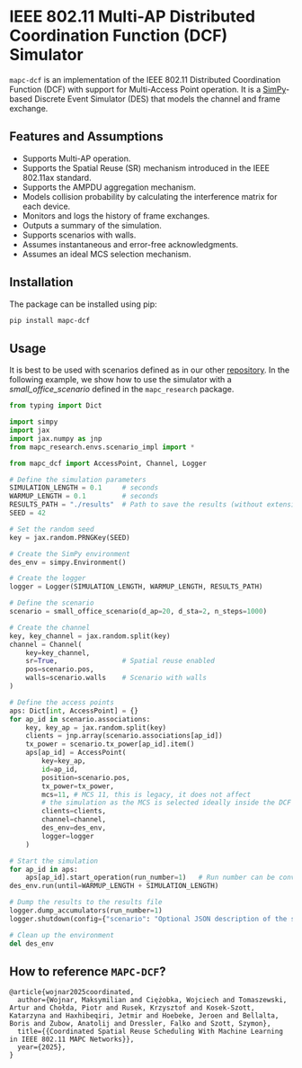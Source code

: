 # IEEE 802.11 Multi-AP Distributed Coordination Function (DCF) Simulator

`mapc-dcf` is an implementation of the IEEE 802.11 Distributed Coordination Function (DCF) with support for Multi-Access Point operation. It is a [SimPy](https://simpy.readthedocs.io/en/latest/)-based Discrete Event Simulator (DES) that models the channel and frame exchange.

## Features and Assumptions

- Supports Multi-AP operation.
- Supports the Spatial Reuse (SR) mechanism introduced in the IEEE 802.11ax standard.
- Supports the AMPDU aggregation mechanism.
- Models collision probability by calculating the interference matrix for each device.
- Monitors and logs the history of frame exchanges.
- Outputs a summary of the simulation.
- Supports scenarios with walls.
- Assumes instantaneous and error-free acknowledgments.
- Assumes an ideal MCS selection mechanism.

## Installation

The package can be installed using pip:

```bash
pip install mapc-dcf
```

## Usage

It is best to be used with scenarios defined as in our other [repository](https://github.com/ml4wifi-devs/mapc-optimal-research). In the following example, we show how to use the simulator with a *small_office_scenario* defined in the `mapc_research` package.

```python
from typing import Dict

import simpy
import jax
import jax.numpy as jnp
from mapc_research.envs.scenario_impl import *

from mapc_dcf import AccessPoint, Channel, Logger

# Define the simulation parameters
SIMULATION_LENGTH = 0.1     # seconds
WARMUP_LENGTH = 0.1         # seconds
RESULTS_PATH = "./results"  # Path to save the results (without extension!)
SEED = 42

# Set the random seed
key = jax.random.PRNGKey(SEED)

# Create the SimPy environment
des_env = simpy.Environment()

# Create the logger
logger = Logger(SIMULATION_LENGTH, WARMUP_LENGTH, RESULTS_PATH)

# Define the scenario
scenario = small_office_scenario(d_ap=20, d_sta=2, n_steps=1000)

# Create the channel
key, key_channel = jax.random.split(key)
channel = Channel(
    key=key_channel,
    sr=True,                # Spatial reuse enabled
    pos=scenario.pos,
    walls=scenario.walls    # Scenario with walls
)

# Define the access points
aps: Dict[int, AccessPoint] = {}
for ap_id in scenario.associations:
    key, key_ap = jax.random.split(key)
    clients = jnp.array(scenario.associations[ap_id])
    tx_power = scenario.tx_power[ap_id].item()
    aps[ap_id] = AccessPoint(
        key=key_ap,
        id=ap_id,
        position=scenario.pos,
        tx_power=tx_power,
        mcs=11, # MCS 11, this is legacy, it does not affect
        # the simulation as the MCS is selected ideally inside the DCF
        clients=clients,
        channel=channel,
        des_env=des_env,
        logger=logger
    )

# Start the simulation
for ap_id in aps:
    aps[ap_id].start_operation(run_number=1)   # Run number can be convenient in case of multiple runs
des_env.run(until=WARMUP_LENGTH + SIMULATION_LENGTH)

# Dump the results to the results file
logger.dump_accumulators(run_number=1)
logger.shutdown(config={"scenario": "Optional JSON description of the scenario"})

# Clean up the environment
del des_env
```

## How to reference `MAPC-DCF`?

```
@article{wojnar2025coordinated,
  author={Wojnar, Maksymilian and Ciężobka, Wojciech and Tomaszewski, Artur and Chołda, Piotr and Rusek, Krzysztof and Kosek-Szott, Katarzyna and Haxhibeqiri, Jetmir and Hoebeke, Jeroen and Bellalta, Boris and Zubow, Anatolij and Dressler, Falko and Szott, Szymon},
  title={{Coordinated Spatial Reuse Scheduling With Machine Learning in IEEE 802.11 MAPC Networks}}, 
  year={2025},
}
```
